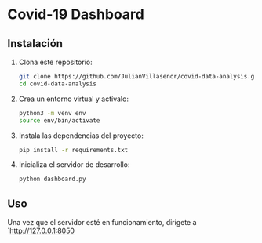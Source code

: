 # Covid-19 Dashboard

## Instalación

1. Clona este repositorio:
    ```bash
    git clone https://github.com/JulianVillasenor/covid-data-analysis.git
    cd covid-data-analysis
    ```

2. Crea un entorno virtual y actívalo:
    ```bash
    python3 -m venv env
    source env/bin/activate
    ```

3. Instala las dependencias del proyecto:
    ```bash
    pip install -r requirements.txt
    ```
    
4. Inicializa el servidor de desarrollo:
    ```bash
    python dashboard.py
    ```

## Uso

Una vez que el servidor esté en funcionamiento, dirígete a `http://127.0.0.1:8050
